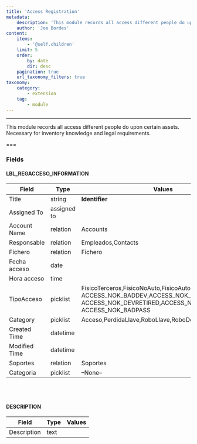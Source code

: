 ```yaml
---
title: 'Access Registration'
metadata:
    description: 'This module records all access different people do upon certain assets. Necessary for inventory knowledge and legal requirements.'
    author: 'Joe Bordes'
content:
    items:
        - '@self.children'
    limit: 5
    order:
        by: date
        dir: desc
    pagination: true
    url_taxonomy_filters: true
taxonomy:
    category:
        - extension
    tag:
        - module
---
```

---
This module records all access different people do upon certain assets. Necessary for inventory knowledge and legal requirements.

===

### Fields


#### LBL_REGACCESO_INFORMATION

<table class="table table-striped">
<thead>
<tr>
<th>Field</th>
<th>Type</th>
<th>Values</th>
</tr>
</thead>
<tbody>
<tr>
<td>Title</td>
<td>string</td>
<td><strong>Identifier</strong></td>
</tr>
<tr>
<td>Assigned To</td>
<td>assigned to</td>
<td></td>
</tr>
<tr>
<td>Account Name</td>
<td>relation</td>
<td>Accounts</td>
</tr>
<tr>
<td>Responsable</td>
<td>relation</td>
<td>Empleados,Contacts</td>
</tr>
<tr>
<td>Fichero</td>
<td>relation</td>
<td>Fichero</td>
</tr>
<tr>
<td>Fecha acceso</td>
<td>date</td>
<td></td>
</tr>
<tr>
<td>Hora acceso</td>
<td>time</td>
<td></td>
</tr>
<tr>
<td>TipoAcceso</td>
<td>picklist</td>
<td>FisicoTerceros,FisicoNoAuto,FisicoAuto,Otros,ACCESS_OK,
ACCESS_NOK_BADDEV,ACCESS_NOK_DESTROY,
ACCESS_NOK_DEVRETIRED,ACCESS_NOK_BADUSER,
ACCESS_NOK_BADPASS</td>
</tr>
<tr>
<td>Category</td>
<td>picklist</td>
<td>Acceso,PerdidaLlave,RoboLlave,RoboDoc</td>
</tr>
<tr>
<td>Created Time</td>
<td>datetime</td>
<td></td>
</tr>
<tr>
<td>Modified Time</td>
<td>datetime</td>
<td></td>
</tr>
<tr>
<td>Soportes</td>
<td>relation</td>
<td>Soportes</td>
</tr>
<tr>
<td>Categoria</td>
<td>picklist</td>
<td>–None–</td>
</tr>
</tbody>
</table>

<br><br>
#### DESCRIPTION
<table class="table table-striped">
<thead>
<tr>
<th>Field</th>
<th>Type</th>
<th>Values</th>
</tr>
</thead>
<tbody>
<tr>
<td>Description</td>
<td>text</td>
<td></td>
</tr>
</tbody>
</table>

